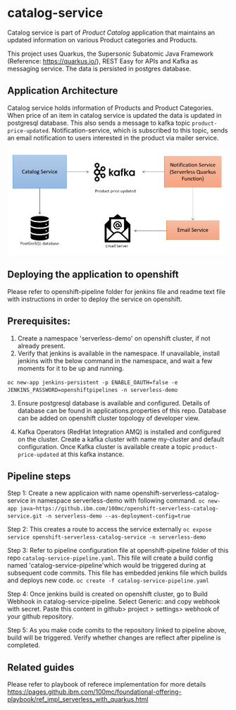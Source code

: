 # catalog-service 
Catalog service is part of *Product Catalog* application that maintains an updated information on various Product categories and Products.

This project uses Quarkus, the Supersonic Subatomic Java Framework (Reference: https://quarkus.io/), REST Easy for APIs and Kafka as messaging service. The data is persisted in postgres database. 

## Application Architecture

Catalog service holds information of Products and Product Categories. When price of an item in catalog service is updated the data is updated in postgresql database. This also sends a message to kafka topic `product-price-updated`. Notification-service, which is subscribed to this topic, sends an email notification to users interested in the product via mailer service.

<img src="/src/images/serverless-architecture2.png" alt="application architecure">


## Deploying the application to openshift
Please refer to openshift-pipeline folder for jenkins file and readme text file with instructions in order to deploy the service on openshift.

Prerequisites:
-------------
1. Create a namespace 'serverless-demo' on openshift cluster, if not already present.
2. Verify that jenkins is available in the namespace.
  If unavailable, install jenkins with the below command in the namespace, and wait a few moments for it to be up and running.
  
  ````oc new-app jenkins-persistent -p ENABLE_OAUTH=false -e JENKINS_PASSWORD=openshiftpipelines -n serverless-demo````

3. Ensure postgresql database is available and configured. Details of database can be found in applications.properties of this repo.
Database can be added on openshift cluster topology of developer view.

4. Kafka Operators (RedHat Integration AMQ) is installed and configured on the cluster. Create a kafka cluster with name my-cluster and default configuration. Once Kafka cluster is available create a topic `product-price-updated` at this kafka instance.

Pipeline steps
--------------
Step 1: Create a new applicaion with name openshift-serverless-catalog-service in namespace serverless-demo with following command.
````oc new-app java~https://github.ibm.com/100mc/openshift-serverless-catalog-service.git -n serverless-demo --as-deployment-config=true````

Step 2: This creates a route to access the service externally
````oc expose service openshift-serverless-catalog-service -n serverless-demo````

Step 3: Refer to pipeline configuration file at openshift-pipeline folder of this repo `catalog-service-pipeline.yaml`. This file will create a build config named 'catalog-service-pipeline'which would be triggered during at subsequent code commits. This file has embedded jenkins file which builds and deploys new code. 
````oc create -f catalog-service-pipeline.yaml````

Step 4: Once jenkins build is created on openshift cluster, go to Build Webhook in catalog-service-pipeline.
Select Generic: and copy webhook with secret. Paste this content in github> project > settings> webhook of your github repository.

Step 5: As you make code comits to the repository linked to pipeline above, build will be triggered.
Verify whether changes are reflect after pipeline is completed.			


## Related guides
Please refer to playbook of referece implementation for more details
https://pages.github.ibm.com/100mc/foundational-offering-playbook/ref_impl_serverless_with_quarkus.html
